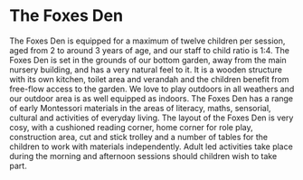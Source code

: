 ---
---

# The Foxes Den

The Foxes Den is equipped for a maximum of twelve children per session, aged from 2 to around 3 years of age, and our staff to child ratio is 1:4.
The Foxes Den is set in the grounds of our bottom garden, away from the main nursery building, and has a very natural feel to it. It is a wooden structure with its own kitchen, toilet area and verandah and the children benefit from free-flow access to the garden. We love to play outdoors in all weathers and our outdoor area is as well equipped as indoors. The Foxes Den has a range of early Montessori materials in the areas of literacy, maths, sensorial, cultural and activities of everyday living.
The layout of the Foxes Den is very cosy, with a cushioned reading corner, home corner for role play, construction area, cut and stick trolley and a number of tables for the children to work with materials independently.
Adult led activities take place during the morning and afternoon sessions should children wish to take part.
